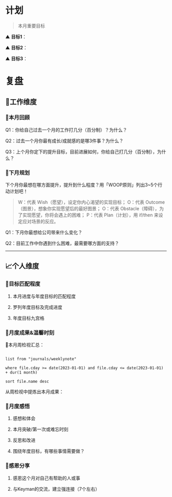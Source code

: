 # 计划
> 本月重要目标

▲ **目标1**：

▲ **目标2**：

▲ **目标3**：

# 复盘
## 📝工作维度
### 📌本月回顾
Q1：你给自己过去一个月的工作打几分（百分制）？为什么？

Q2：过去一个月你最有成长/成就感的是哪3件事？为什么？

Q3：上个月你定下的提升目标，目前进展如何，你给自己打几分（百分制），为什么？


### 📌下月规划
下个月你最想在哪方面提升，提升到什么程度？用「WOOP原则」列出3~5个行动计划吧！
> W：代表 Wish（愿望），设定你内心渴望的实现目标；
> O：代表 Outcome（图景），想象你实现愿望后的最好图景；
> O：代表 Obstacle（障碍），为了实现愿望，你将会遇上的困难；
> P：代表 Plan（计划），用 if/then 来设定应对场景的反应。

Q1：下月你最想给公司带来什么变化？

Q2：目前工作中你遇到什么困难，最需要哪方面的支持？


---
## 📈个人维度
### 📌目标匹配程度
1. 本月进度与年度目标的匹配程度

2. 罗列年度目标及完成进度

3. 年度目标九宫格


### 📌月度成果&温馨时刻
🌱本月周检视汇总：
```dataview

list from "journals/weeklynote"

where file.cday >= date(2023-01-01) and file.cday <= date(2023-01-01) + dur(1 month)

sort file.name desc

```
从周检视中提炼出本月成果：


### 📌月度感悟
1. 感想和体会

2. 本月突破/第一次或难忘时刻

3. 反思和改进

4. 围绕年度目标，有哪些事情需要做？


### 📌感恩分享
1. 感恩这个月对自己有帮助的人或事

2. 与Keyman的交流，建立强连接（7个左右）

